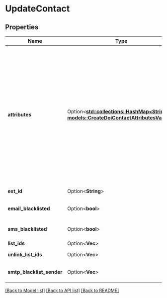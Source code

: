 # UpdateContact

## Properties

Name | Type | Description | Notes
------------ | ------------- | ------------- | -------------
**attributes** | Option<[**std::collections::HashMap<String, models::CreateDoiContactAttributesValue>**](createDoiContact_attributes_value.md)> | Pass the set of attributes to be updated. **These attributes must be present in your account**. To update existing email address of a contact with the new one please pass EMAIL in attributes. For example, **{ \"EMAIL\":\"newemail@domain.com\", \"FNAME\":\"Ellie\", \"LNAME\":\"Roger\", \"COUNTRIES\":[\"India\",\"China\"]}**. The attribute's parameter should be passed in capital letter while updating a contact. Values that don't match the attribute type (e.g. text or string in a date attribute) will be ignored. Keep in mind transactional attributes can be updated the same way as normal attributes. Mobile Number in **SMS** field should be passed with proper country code. For example: **{\"SMS\":\"+91xxxxxxxxxx\"} or {\"SMS\":\"0091xxxxxxxxxx\"}**  | [optional]
**ext_id** | Option<**String**> | Pass your own Id to update ext_id of a contact. | [optional]
**email_blacklisted** | Option<**bool**> | Set/unset this field to blacklist/allow the contact for emails (emailBlacklisted = true) | [optional]
**sms_blacklisted** | Option<**bool**> | Set/unset this field to blacklist/allow the contact for SMS (smsBlacklisted = true) | [optional]
**list_ids** | Option<**Vec<i64>**> | Ids of the lists to add the contact to | [optional]
**unlink_list_ids** | Option<**Vec<i64>**> | Ids of the lists to remove the contact from | [optional]
**smtp_blacklist_sender** | Option<**Vec<String>**> | transactional email forbidden sender for contact. Use only for email Contact | [optional]

[[Back to Model list]](../README.md#documentation-for-models) [[Back to API list]](../README.md#documentation-for-api-endpoints) [[Back to README]](../README.md)


